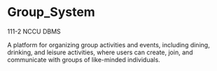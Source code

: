 # Group_System

111-2 NCCU DBMS

A platform for organizing group activities and events, including dining, drinking, and leisure activities, where users can create, join, and communicate with groups of like-minded individuals.

